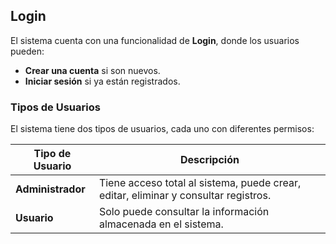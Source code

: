 ## Login

El sistema cuenta con una funcionalidad de **Login**, donde los usuarios pueden:

- **Crear una cuenta** si son nuevos.
- **Iniciar sesión** si ya están registrados.

### Tipos de Usuarios

El sistema tiene dos tipos de usuarios, cada uno con diferentes permisos:

| Tipo de Usuario  | Descripción |
|-----------------|-------------|
| **Administrador** | Tiene acceso total al sistema, puede crear, editar, eliminar y consultar registros. |
| **Usuario** | Solo puede consultar la información almacenada en el sistema. |
